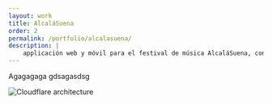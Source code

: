 ```yaml
---
layout: work
title: AlcaláSuena
order: 2
permalink: /portfolio/alcalasuena/
description: |
    applicación web y móvil para el festival de música AlcaláSuena, con perfil de bandas, horarios, formularios de inscripción y votación online de concurso... ya va a por su 4ª edición! 
---
```


Agagagaga gdsagasdsg

![Cloudflare architecture](preview.png)

[jekyll-organization]: https://github.com/jekyll
